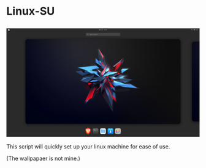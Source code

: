 # <p align="justify"> Linux-SU </p>

![alt text](https://raw.githubusercontent.com/STRTSNM/linux-quick-setup/main/ss.png)

This script will quickly set up your linux machine for ease of use.

(The wallpapaer is not mine.)
